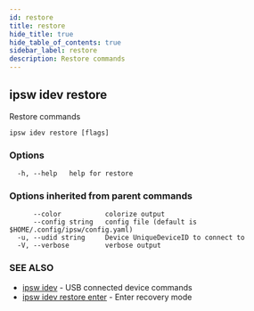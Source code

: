 ```yaml
---
id: restore
title: restore
hide_title: true
hide_table_of_contents: true
sidebar_label: restore
description: Restore commands
---
```

## ipsw idev restore

Restore commands

```
ipsw idev restore [flags]
```

### Options

```
  -h, --help   help for restore
```

### Options inherited from parent commands

```
      --color           colorize output
      --config string   config file (default is $HOME/.config/ipsw/config.yaml)
  -u, --udid string     Device UniqueDeviceID to connect to
  -V, --verbose         verbose output
```

### SEE ALSO

* [ipsw idev](/docs/cli/ipsw/idev)	 - USB connected device commands
* [ipsw idev restore enter](/docs/cli/ipsw/idev/restore/enter)	 - Enter recovery mode

